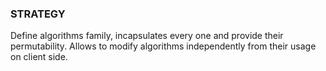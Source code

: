 ### STRATEGY
Define algorithms family, incapsulates every one and provide their permutability. Allows to modify algorithms independently from
their usage on client side.